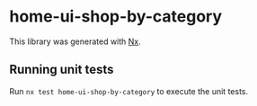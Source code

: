 # home-ui-shop-by-category

This library was generated with [Nx](https://nx.dev).

## Running unit tests

Run `nx test home-ui-shop-by-category` to execute the unit tests.
